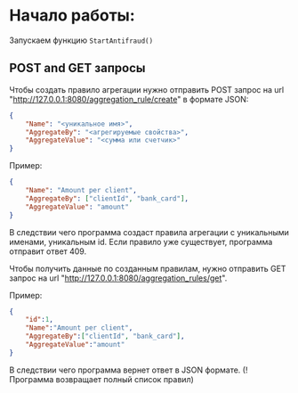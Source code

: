 #  Начало работы:
Запускаем функцию `StartAntifraud()`

## POST and GET запросы

Чтобы создать правило агрегации нужно отправить POST запрос на url "http://127.0.0.1:8080/aggregation_rule/create" в формате JSON:

```json
{
    "Name": "<уникальное имя>",
    "AggregateBy": "<агрегируемые свойства>",
    "AggregateValue": "<сумма или счетчик>"
}
```

Пример:

```json
{
    "Name": "Amount per client",
    "AggregateBy": ["clientId", "bank_card"],
    "AggregateValue": "amount"
}
```

В следствии чего программа создаст правила агрегации с уникальными именами, уникальным id. Если правило уже существует, программа отправит ответ 409.

Чтобы получить данные по созданным правилам, нужно отправить GET запрос на url "http://127.0.0.1:8080/aggregation_rules/get".

Пример:
 
```json
{
    "id":1,
    "Name":"Amount per client",
    "AggregateBy":["clientId", "bank_card"],
    "AggregateValue":"amount"
}
```

В следствии чего программа вернет ответ в JSON формате. (! Программа возвращает полный список правил)
